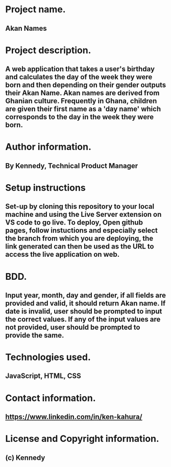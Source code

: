 # Project name.
## Akan Names

# Project description.
## A web application that takes a user's birthday and calculates the day of the week they were born and then depending on their gender outputs their Akan Name.   Akan names are derived from Ghanian culture. Frequently in Ghana, children are given their first name as a 'day name' which corresponds to the day in the week they were born.

# Author information.
## By Kennedy, Technical Product Manager

# Setup instructions
## Set-up by cloning this repository to your local machine and using the Live Server extension on VS code to go live. To deploy, Open github pages, follow instuctions and especially select the branch from which you are deploying, the link generated can then be used as the URL to access the live application on web.

# BDD.
## Input year, month, day and gender, if all fields are provided and valid, it should return Akan name. If date is invalid, user should be prompted to input the correct values. If any of the input values are not provided, user should be prompted to provide the same.

# Technologies used.
## JavaScript, HTML, CSS

# Contact information.
## https://www.linkedin.com/in/ken-kahura/

# License and Copyright information.
## (c) Kennedy